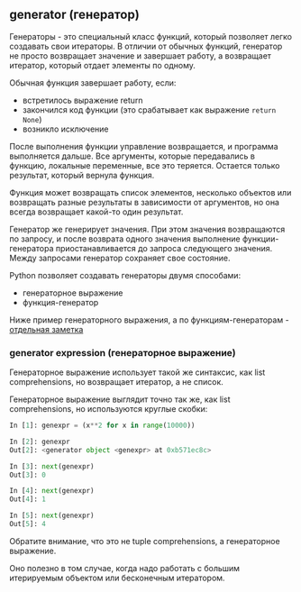 ## generator (генератор)

Генераторы - это специальный класс функций, который позволяет легко создавать свои итераторы.
В отличии от обычных функций, генератор не просто возвращает значение и завершает работу, а возвращает итератор, который отдает элементы по одному.

Обычная функция завершает работу, если:
* встретилось выражение return
* закончился код функции (это срабатывает как выражение ```return None```)
* возникло исключение

После выполнения функции управление возвращается, и программа выполняется дальше.
Все аргументы, которые передавались в функцию, локальные переменные, все это теряется.
Остается только результат, который вернула функция.

Функция может возвращать список элементов, несколько объектов или возвращать разные результаты в зависимости от аргументов, но она всегда возвращает какой-то один результат.

Генератор же генерирует значения.
При этом значения возвращаются по запросу, и после возврата одного значения выполнение функции-генератора приостанавливается до запроса следующего значения.
Между запросами генератор сохраняет свое состояние.


Python позволяет создавать генераторы двумя способами:
* генераторное выражение
* функция-генератор

Ниже пример генераторного выражения, а по функциям-генераторам - [отдельная заметка](https://natenka.github.io/python/fluent-python-generator/)

### generator expression (генераторное выражение)

Генераторное выражение использует такой же синтаксис, как list comprehensions, но возвращает итератор, а не список.

Генераторное выражение выглядит точно так же, как list comprehensions, но используются круглые скобки:
```python
In [1]: genexpr = (x**2 for x in range(10000))

In [2]: genexpr
Out[2]: <generator object <genexpr> at 0xb571ec8c>

In [3]: next(genexpr)
Out[3]: 0

In [4]: next(genexpr)
Out[4]: 1

In [5]: next(genexpr)
Out[5]: 4
```

Обратите внимание, что это не tuple comprehensions, а генераторное выражение.

Оно полезно в том случае, когда надо работать с большим итерируемым объектом или бесконечным итератором.

